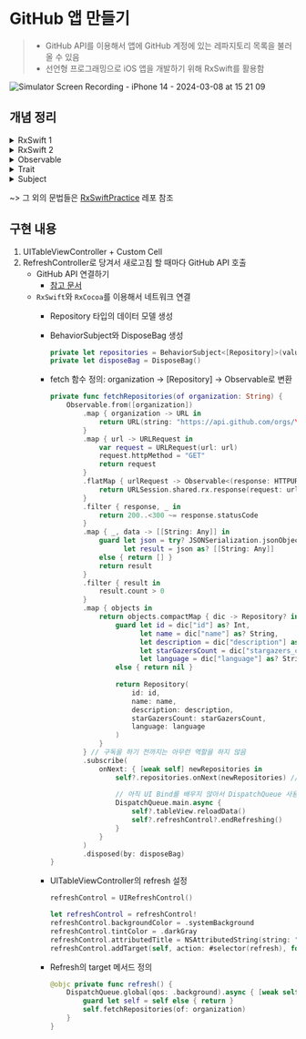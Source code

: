 # GitHub 앱 만들기

> - GitHub API를 이용해서 앱에 GitHub 계정에 있는 레파지토리 목록을 불러올 수 있음
> - 선언형 프로그래밍으로 iOS 앱을 개발하기 위해 RxSwift를 활용함

![Simulator Screen Recording - iPhone 14 - 2024-03-08 at 15 21 09](https://github.com/mijisuh/fastcampus-ios/assets/57468832/0b497954-a0ce-4c6a-954d-f4a6426531b7)

## 개념 정리

<details>
<summary>RxSwift 1</summary>

## RxSwift

- **비동기적으로 움직이는 애플의 API들과 수시적으로 상태가 변하는 환경**에서 보다 직관적이고 효율적인 코드를 작성할 수 있도록 도와줌
- Bindings
    
    <img width="810" alt="1" src="https://github.com/mijisuh/fastcampus-ios/assets/57468832/acf932b6-e29d-4f45-a97a-66b7810ba50e">
    
    - `Observable` 라는 객체를 통해서 **이벤트의 흐름을 표현**
        - `bind`를 통해 UI 코드 작성(구체적으로는 `RxCocoa`에서 제공하는 개념)
        - operator들을 통해서 Observable이 내뱉는 이벤트 속의 값들을 여러 형태로 조합하고 변경
    - DispatchQueue로 스레드 작업을 지정해주지 않아도 자동적으로 처리
- 재시도
    
    <img width="995" alt="2" src="https://github.com/mijisuh/fastcampus-ios/assets/57468832/1e24347a-b541-4fb9-b4f4-631501fc9c44">
    
    - API 통신을 기반으로 한 앱은 언제든 API 콜이 실패할 수도 있는데 **재시도 기능을 구현하기 용이**
        - 기본적으로 제공하는 `retry` 연산자
- Delegate
    
    <img width="1008" alt="3" src="https://github.com/mijisuh/fastcampus-ios/assets/57468832/4acea33e-a6ab-4d38-930b-341b7935b343">
    
    - 어떤 뷰의 delegate을 설정해줬는지 명시적으로 확인 가능
        - 기존 코드와 비교
            
            <img width="1016" alt="4" src="https://github.com/mijisuh/fastcampus-ios/assets/57468832/306c86d0-5971-4975-b5c2-4f8c1b37f2fe">
            
- 사용하면 좋은 점
    - Composable
    - Reusable
    - Declarative: operator를 통해 데이터만 변경
    - Understandable and concise
    - Stable: 상태를 저장하기보다는 앱을 단방향 흐름으로 모델링하기 때문에 안정적
    - Less stateful
    - Without leaks

## 비동기 API

- 애플이 iOS SDK 내에서 비동기식 코드를 작성할 수 있도록 제공하는 다양한 API들
    - Notification Center, The delegate pattern, Grand Central Dispatch(GCD), Closures
- 일반적으로 대부분의 클래스들은 비동기적으로 작업을 수행하고 모든 UI 구성요소들은 본질적으로 비동기
    - 어떤 코드를 작성했을 때 정확히 어떤 순서로 작동하는지 가정하는 것은 불가능
    - 앱의 코드는 사용자 입력이나 네트워크 활동, 기타 OS 이벤트와 같은 다양한 외부 요인에 따라서 완전히 다른 순서로 실행될 수 있음
- 따라서 위의 방식들로 복합적인 비동기 코드를 구현 시 **부분 별로 나눠 쓰기 어렵고 추적하기도 힘듬**
</details>

<details>
<summary>RxSwift 2</summary>

## RxSwift

- 배경
    - 대부분의 코드는 **외부 이벤트에 대한 응답**에 대한 것으로 구성 → 코드를 복잡하게 만드는 요인!
        - 사용자의 컨트롤 조작 시 응답할 IBAction 핸들러
        - 키보드 위치 변경을 감지하기 위한 Notification 관찰
        - URLSession이 데이터를 응답할 때 실행할 클로저
        - KVO를 사용해서 변수의 변경 사항을 감지
    - 호출에 대한 응답 코드에 대한 일관적인 시스템의 요구가 커짐
- 구성 요소
    - **Observable(= Observable Sequence = Sequence)**
        
        ```swift
        Observable<T>
        ```
        
        - iOS의 기본적으로 제공하는 `Sequence` 타입과 동일(배열과 같이 개별 요소들을 하나씩 순회 가능)
        - **T 형태의 데이터 snapshot을 전달**할 수 있는 **일련의 이벤트를 비동기적으로 생성**하는 기능
        - 일정 기간 동안 계속해서 이벤트 생성(emit) → 다른 클래스에서 만든 값을 시간에 따라서 읽을 수 있음
            
            <img width="803" alt="5" src="https://github.com/mijisuh/fastcampus-ios/assets/57468832/3f785e33-551f-4c58-9a68-4ab6fc672d5f">
            
        - **하나 이상의 Observers**(Observable을 바라보는 관찰자)**가 실시간으로 어떤 이벤트에 반응** → UI 처리에 활용 가능
        - 세 가지 유형의 이벤트만 방출
            
            ```swift
            enum Event<Element> {
            	case next(Element) // 다음(최신) 데이터 전달
            	case error(Swift.Error) // Error를 발생시켜서 추가적으로 이벤트를 발생하지 않음
            	case completed // 성공적으로 일련의 이벤트들을 종료
            }
            ```
            
        - Finite Observable (ex. 인터넷 통신을 통해서 파일을 다운로드 받는 상황)
            
            <img width="806" alt="6" src="https://github.com/mijisuh/fastcampus-ios/assets/57468832/ef4c7164-3ea2-41a7-b2d8-6d28eea7e890">
            
            <img width="795" alt="7" src="https://github.com/mijisuh/fastcampus-ios/assets/57468832/f3867598-ce80-4a44-b584-9d8e871c0bc2">
            
        - Infinite Observable (ex. 기기의 가로, 세로 모드에 따라 반응(대부분의 UI 이벤트들은 무한한 시퀀스로 동작)
            
            <img width="791" alt="8" src="https://github.com/mijisuh/fastcampus-ios/assets/57468832/18f8d158-f1f6-4eef-9107-8403bd82c5fa">
            
        - Marble Diagram: 시간의 흐름에 따라서 값을 표시하는 방식([참고](https://rxmarbles.com/))
    - **Operator**
        - Observable의 이벤트를 입력 받아서 **결과로 출력**하는 연산자
        - 다양한 형태로 값을 걸러내거나 변형하거나 하나로 합칠 수 있음: `filter`, `map`
            
            <img width="791" alt="9" src="https://github.com/mijisuh/fastcampus-ios/assets/57468832/31d7743f-e203-4fac-845d-4ef61cef2fc5">
            
    - **Scheduler**
        - RxSwift에는 여러가지 Scheduler가 미리 정의되어 있고 대부분의 일반적인 상황에서 사용 가능 → 직접적으로 생성하거나 커스텀 할 일은 거의 없음
            
            <img width="988" alt="10" src="https://github.com/mijisuh/fastcampus-ios/assets/57468832/24de1e3c-b5fe-4a31-ba9f-8d8a60139769">
            
        - RxSwift의 DispatchQueue와 같음: Main Scheduler, Background Scheduler
- 설치
    - CocoaPods: `pod ‘RxSwift’, ‘6.2.0’`, `pod ‘RxCocoa’, ‘6.2.0’`
</details>

<details>
<summary>Observable</summary>

## Observable

- 생명주기
    
    <img width="763" alt="11" src="https://github.com/mijisuh/fastcampus-ios/assets/57468832/5a11460c-4440-4025-b00c-ce82535fdff7">
    
    - Observable은 어떤 구성 요소를 가지는 **next 이벤트**를 계속해서 방출 할 수 있음
    - Observable은 다음 이벤트를 방출하여 완전히 종료되었음을 나타낼 수 있음
        - | : **completed 이벤트**
        - X : **error 이벤트**(`Swift.Error` 인스턴스를 가지고 있음)
</details>

<details>
<summary>Trait</summary>

- 코드 가독성을 높히기 위해 좁은 범위의 Observable 사용
    - Single, Maybe, Completable
- Observable의 제한된 버전

## Single

- **success 또는 error 이벤트를 한 번만 방출**
    
    <img width="972" alt="12" src="https://github.com/mijisuh/fastcampus-ios/assets/57468832/75470aa3-69dd-4c28-b485-8f411bf4b8ad">
    
    - success = next + completed
        - 파일 저장이나 다운로드, 디스크에서 데이터 로딩과 같이 기본적으로 **값을 산출하는 비동기적 연산**에 사용
        - ex) 사진 저장하는 Obsevable에서 사진 저장에 성공했는지 혹은 실패했는지에 대해 **정확히 한 가지의 요소만을 방출**하는 연사자를 맵핑할 때 유용
    - `Observable.asSingle`, `Single.~`

## Maybe

- Single과 비슷
    
    <img width="1149" alt="13" src="https://github.com/mijisuh/fastcampus-ios/assets/57468832/12c4e0be-4192-4487-83ae-453646118cca">
    
    - Single과 유일하게 다른 점은 아무런 값을 방출하지 않는 형태의 completed 포함
        - ex) 커스텀한 포토 앨범에서 만든 앨범에 대한 ID를 UserDefaults에 저장하고 Maybe 메서드를 통해 상황 관리 가능 → 만약 ID가 존재하는 경우 그냥 completed 이벤트 방출하고 앨범을 생성하거나 삭제하는 경우는  ID와 함께 success 이벤트 방출 가능하기 때문에 UserDefaults에서 ID 보존 가능
    - `Observable.asMaybe`, `Maybe.~`

## Completable

- Completable은 어떠한 값도 방출하지 않음
    
    <img width="1149" alt="17" src="https://github.com/mijisuh/fastcampus-ios/assets/57468832/52f937ec-9af2-47e8-9401-9608c1a2f8b6">
    
    - Observable을 Single, Maybe처럼 Completable로 바꿀 수 없음 → asCompletable(X)
        - **completed, error 이벤트만을 방출**하기 때문에 값 요소를 방출하는 Observable로 변환 불가
    - `Completable.create`
    - 동기식 연산에 성공 여부를 확인할 때 유용
        - ex) 유저가 어떤 작업을 수행하는 동안 어떠한 데이터가 자동으로 저장되는 기능을 구현하기 위해서는 백그라운드 큐에서 비동기적으로 작업을 한 다음에 완료가 되면 노티를 띄우거나 에러가 나면 알럿을 표시 → 완료 여부만 확인하면 되기 때문에 값이 필요 없음
</details>

<details>
<summary>Subject</summary>

## Subject

- **Observable이자 Observer**
- 실시간으로 Observable에 새로운 값을 추가하고 subcribe에게 방출할 수 있음
- 종류
    - **PublishSubject**
        
        <img width="780" alt="14" src="https://github.com/mijisuh/fastcampus-ios/assets/57468832/7eced4fb-e795-4e55-ada8-d967bb000d27">
        
        - **빈 상태로 시작하여 새로운 값만을 subscriber에 방출**
        - 구독된 순간 새로운 이벤트 수신을 알리고 싶을 때 용이
        - 첫번째 줄: PublishSubject
            - 아래 방향 화살표: 이벤트 방출
            - 위 방향 화살표: 구독 선언
    - **BehaviorSubject**
        
        <img width="780" alt="15" src="https://github.com/mijisuh/fastcampus-ios/assets/57468832/1b87dd18-6a03-4781-9ca1-020bc0e7dfc7">
        
        - **하나의 초기값을 가진 상태로 시작**하여, 새로운 subscriber에게 초기값 또는 최신값을 방출
        - **마지막 next 이벤트를 새로운 구독자에게 반복**한다는 점을 제외하면 PublishSubject와 유사
            - 두번째 줄 구독자는 1 이벤트가 방출한 뒤에 구독했지만 직전의 값인 1 이벤트를 받음
    - **ReplaySubject**
        
        <img width="779" alt="16" src="https://github.com/mijisuh/fastcampus-ios/assets/57468832/2dc695fa-8a21-4b63-9611-fe086bd851a6">
        
        - **버퍼를 두고 초기화**하며, 버퍼 사이즈 만큼의 값들을 유지하면서 새로운 subscriber에게 방출
        - Subject를 생성할 때 **선택한 특정 크기까지 방출하는 최신 요소를 일시적으로 버퍼로 저장**하고 구독자가 생길 때마다 방출
        - **버퍼는 메모리가 가지고 있어** 이미지나 대량의 배열같이 메모리를 크게 차지하는 값들을 큰 사이즈의 버퍼가 가지고 있게 하면 메모리 부하가 커짐
        - 첫번째 줄: ReplaySubject(버퍼 사이즈: 2)
            - 두번째 줄 구독자는 Subject 생성할 때부터 구독하므로 처음부터 이벤트를 받음
            - 세번째 줄 구독자는 구독할 때 버퍼 사이즈 개수만큼 이벤트를 받음
</details>

~> 그 외의 문법들은 [RxSwiftPractice](https://github.com/mijisuh/fastcampus-ios/tree/main/RxSwiftPractice) 레포 참조

## 구현 내용
1. UITableViewController + Custom Cell
2. RefreshController로 당겨서 새로고침 할 때마다 GitHub API 호출
    - GitHub API 연결하기
        - [참고 문서](https://docs.github.com/en/rest/repos/repos?apiVersion=2022-11-28)
    - `RxSwift`와 `RxCocoa`를 이용해서 네트워크 연결
        - Repository 타입의 데이터 모델 생성
        - BehaviorSubject와 DisposeBag 생성
            
            ```swift
            private let repositories = BehaviorSubject<[Repository]>(value: [])
            private let disposeBag = DisposeBag()
            ```
            
        - fetch 함수 정의: organization → [Repository] → Observable<Repository>로 변환
            
            ```swift
            private func fetchRepositories(of organization: String) {
                Observable.from([organization])
                    .map { organization -> URL in
                        return URL(string: "https://api.github.com/orgs/\(organization)/repos")!
                    }
                    .map { url -> URLRequest in
                        var request = URLRequest(url: url)
                        request.httpMethod = "GET"
                        return request
                    }
                    .flatMap { urlRequest -> Observable<(response: HTTPURLResponse, data: Data)> in
                        return URLSession.shared.rx.response(request: urlRequest) //.rx: Swift에서 기본적으로 제공하는 인자들을 rx로 변환
                    }
                    .filter { response, _ in
                        return 200..<300 ~= response.statusCode
                    }
                    .map { _, data -> [[String: Any]] in
                        guard let json = try? JSONSerialization.jsonObject(with: data),
                              let result = json as? [[String: Any]]
                        else { return [] }
                        return result
                    }
                    .filter { result in
                        result.count > 0
                    }
                    .map { objects in
                        return objects.compactMap { dic -> Repository? in // compactMap은 자동적으로 nil 값은 제거해서 반환
                            guard let id = dic["id"] as? Int,
                                  let name = dic["name"] as? String,
                                  let description = dic["description"] as? String,
                                  let starGazersCount = dic["stargazers_count"] as? Int,
                                  let language = dic["language"] as? String
                            else { return nil }
                            
                            return Repository(
                                id: id,
                                name: name,
                                description: description,
                                starGazersCount: starGazersCount,
                                language: language
                            )
                        }
                    } // 구독을 하기 전까지는 아무런 역할을 하지 않음
                    .subscribe(
                        onNext: { [weak self] newRepositories in
                            self?.repositories.onNext(newRepositories) // repositories는 초기값이 아닌 newRepositories 값을 받음
                            
                            // 아직 UI Bind를 배우지 않아서 DispatchQueue 사용
                            DispatchQueue.main.async {
                                self?.tableView.reloadData()
                                self?.refreshControl?.endRefreshing()
                            }
                        }
                    )
                    .disposed(by: disposeBag)
            }
            ```
            
        - UITableViewController의 refresh 설정
            
            ```swift
            refreshControl = UIRefreshControl()
            
            let refreshControl = refreshControl!
            refreshControl.backgroundColor = .systemBackground
            refreshControl.tintColor = .darkGray
            refreshControl.attributedTitle = NSAttributedString(string: "당겨서 새로고침") // 인디케이터 아래에 있는 글자
            refreshControl.addTarget(self, action: #selector(refresh), for: .valueChanged)
            ```
            
        - Refresh의 target 메서드 정의
            
            ```swift
            @objc private func refresh() {
                DispatchQueue.global(qos: .background).async { [weak self] in
                    guard let self = self else { return }
                    self.fetchRepositories(of: organization)
                }
            }
            ```